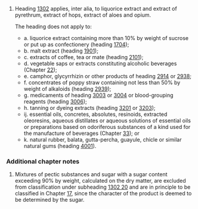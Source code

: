 1. Heading [1302](/headings/1302) applies, inter alia, to liquorice extract and extract of pyrethrum, extract of hops, extract of aloes and opium.

    The heading does not apply to:

    - a. liquorice extract containing more than 10% by weight of sucrose or put up as confectionery (heading [1704](/headings/1704));
    - b. malt extract (heading [1901](/headings/1901));
    - c. extracts of coffee, tea or mate (heading [2101](/headings/2101));
    - d. vegetable saps or extracts constituting alcoholic beverages (Chapter [22](/chapters/22));
    - e. camphor, glycyrrhizin or other products of heading [2914](/headings/2914) or [2938](/headings/2938);
    - f. concentrates of poppy straw containing not less than 50% by weight of alkaloids (heading [2939](/headings/2939));
    - g. medicaments of heading [3003](/headings/3003) or [3004](/headings/3004) or blood-grouping reagents (heading [3006](/headings/3006));
    - h. tanning or dyeing extracts (heading [3201](/headings/3201) or [3203](/headings/3203));
    - ij. essential oils, concretes, absolutes, resinoids, extracted oleoresins, aqueous distillates or aqueous solutions of essential oils or preparations based on odoriferous substances of a kind used for the manufacture of beverages (Chapter [33](/chapters/33)); or
    - k. natural rubber, balata, gutta-percha, guayule, chicle or similar natural gums (heading [4001](/headings/4001)).

### Additional chapter notes

1. Mixtures of pectic substances and sugar with a sugar content exceeding 90% by weight, calculated on the dry matter, are excluded from classification under subheading [1302 20](/subheadings/1302200000-80) and are in principle to be classified in Chapter [17](/chapters/17), since the character of the product is deemed to be determined by the sugar.
